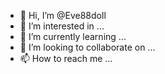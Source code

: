 - 👋 Hi, I’m @Eve88doll
- 👀 I’m interested in ...
- 🌱 I’m currently learning ...
- 💞️ I’m looking to collaborate on ...
- 📫 How to reach me ...

<!---
Eve88doll/Eve88doll is a ✨ special ✨ repository because its `README.md` (this file) appears on your GitHub profile.
You can click the Preview link to take a look at your changes.
--->
